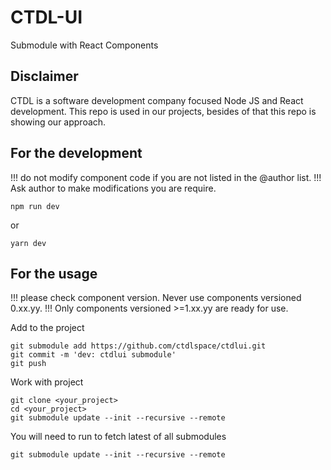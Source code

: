 # CTDL-UI

Submodule with React Components

## Disclaimer
CTDL is a software development company focused Node JS and React development. This repo is used in our projects, 
besides of that this repo is showing our approach.

## For the development

!!! do not modify component code if you are not listed in the @author list. 
!!! Ask author to make modifications you are require.

```shell script
npm run dev
```
or
````shell script
yarn dev
````

## For the usage

!!! please check component version. Never use components versioned 0.xx.yy. 
!!! Only components versioned >=1.xx.yy are ready for use.

Add to the project
```shell script
git submodule add https://github.com/ctdlspace/ctdlui.git
git commit -m 'dev: ctdlui submodule'
git push
```

Work with project
```shell script
git clone <your_project>
cd <your_project>
git submodule update --init --recursive --remote
```

You will need to run to fetch latest of all submodules
```shell script
git submodule update --init --recursive --remote
``` 
